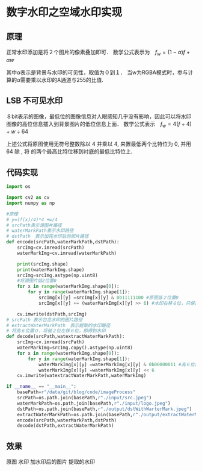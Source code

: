 # 数字水印之空域水印实现

## 原理

正常水印添加是将２个图片的像素叠加即可．
数学公式表示为　$f_w=(1-\alpha)f+\alpha w$

其中$\alpha$表示是背景与水印的可见性，取值为０到１．
当w为RGBA模式时，参与计算的$\alpha$需要乘以水印的A通道与255的比值.

## LSB 不可见水印

８bit表示的图像，最低位的图像信息对人眼感知几乎没有影响，因此可以将水印图像的高位信息插入到背景图片的低位信息上面．
数学公式表示　$f_w=4(f\div4)+ w\div64$

上述公式将原图使用无符号整数除以 4 并乘以 4, 来置最低两个比特位为 0, 并用 64 除 , 将  的两个最高比特位移到衬底的最低比特位上.

## 代码实现

``` python
import os

import cv2 as cv
import numpy as np

#原理
# y=(f(x)/4)*4 +w/4
# srcPath表示源图片路径
# waterMarkPath表示水印路径
# dstPath　表示加完水印后的照片路径
def encode(srcPath,waterMarkPath,dstPath):
    srcImg=cv.imread(srcPath)
    waterMarkImg=cv.imread(waterMarkPath)

    print(srcImg.shape)
    print(waterMarkImg.shape)
    srcImg=srcImg.astype(np.uint8)
    #将源图片低2位置0
    for x in range(waterMarkImg.shape[0]):
        for y in range(waterMarkImg.shape[1]):
            srcImg[x][y] =srcImg[x][y] & 0b11111100 #原图低２位置0
            srcImg[x][y] += (waterMarkImg[x][y] >> 6) #水印右移６位，只保留高位

    cv.imwrite(dstPath,srcImg)
# srcPath 表示包含水印的图片路径
# extractWaterMarkPath　表示提取的水印路径
# 将高６位置０，将低２位左移６位，即得到水印
def decode(srcPath,watextractWaterMarkPath):
    srcImg=cv.imread(srcPath)
    waterMarkImg=srcImg.copy().astype(np.uint8)
    for x in range(waterMarkImg.shape[0]):
        for y in range(waterMarkImg.shape[1]):
            waterMarkImg[x][y] =waterMarkImg[x][y] & 0b00000011 #高６位置０，保留低２位
            waterMarkImg[x][y] =waterMarkImg[x][y] << 6
    cv.imwrite(watextractWaterMarkPath,waterMarkImg)

if __name__ == "__main__":
    basePath=r"/data/git/blog/code/imageProcess"
    srcPath=os.path.join(basePath,r"./input/src.jpeg")
    waterMarkPath=os.path.join(basePath,r"./input/logo.jpeg")
    dstPath=os.path.join(basePath,r"./output/dstWithWarterMark.jpeg")
    extractWaterMarkPath=os.path.join(basePath,r"./output/extractWaterMark.jpeg")
    encode(srcPath,waterMarkPath,dstPath)
    decode(dstPath,extractWaterMarkPath)

```

## 效果

原图
水印
加水印后的图片
提取的水印
